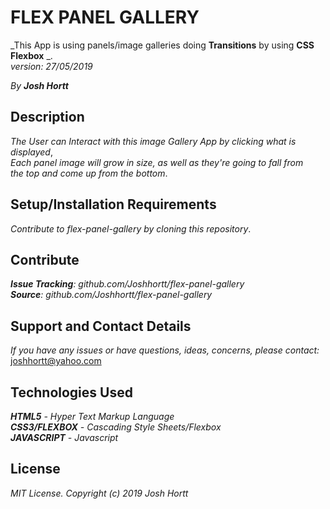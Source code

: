 # FLEX PANEL GALLERY

_This App is using panels/image galleries doing **Transitions** by using **CSS Flexbox** _.<br/>
_version: 27/05/2019_<br/>

_By **Josh Hortt**_

## Description

_The User can Interact with this image Gallery App by clicking what is displayed_,<br/>
_Each panel image will grow in size, as well as they're going to fall from_<br/>
_the top and come up from the bottom_.

## Setup/Installation Requirements

_Contribute to flex-panel-gallery by cloning this repository_.

## Contribute
_**Issue Tracking**: github.com/Joshhortt/flex-panel-gallery_<br/>
_**Source**: github.com/Joshhortt/flex-panel-gallery_

## Support and Contact Details

_If you have any issues or have questions, ideas, concerns, please contact:_ joshhortt@yahoo.com

## Technologies Used

_**HTML5** - Hyper Text Markup Language_<br/>
_**CSS3/FLEXBOX** - Cascading Style Sheets/Flexbox_<br/>
_**JAVASCRIPT** - Javascript_


## License

*MIT License. Copyright (c) 2019 Josh Hortt*
